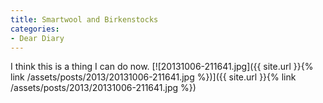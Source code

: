```yaml
---
title: Smartwool and Birkenstocks
categories:
- Dear Diary
---
```


I think this is a thing I can do now.
[![20131006-211641.jpg]({{ site.url }}{% link /assets/posts/2013/20131006-211641.jpg %})]({{ site.url }}{% link /assets/posts/2013/20131006-211641.jpg %})
